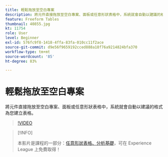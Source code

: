 ```yaml
---
title: 輕鬆拖放至空白專案
description: 將元件直接拖放至空白專案、面板或任意形狀表格中，系統就會自動以建議的格式為您建立表格。
feature: Freeform Tables
thumbnail: 40855.jpg
kt: 11754
role: User
level: Beginner
exl-id: 576fc9f8-1418-4ffa-83fa-010cc11f2ace
source-git-commit: d9e56f9659192cced888a18f76a9214824bfa370
workflow-type: tm+mt
source-wordcount: '85'
ht-degree: 83%

---
```


# 輕鬆拖放至空白專案

將元件直接拖放至空白專案、面板或任意形狀表格中，系統就會自動以建議的格式為您建立表格。

>[!VIDEO](https://video.tv.adobe.com/v/3413478/?quality=12&learn=on)

>[!INFO]
>
> 本影片是課程的一部分：[任意形狀表格、分析基礎](https://experienceleague.adobe.com/?recommended=Analytics-U-1-2020.3)，可在 Experience League 上免費取得！
